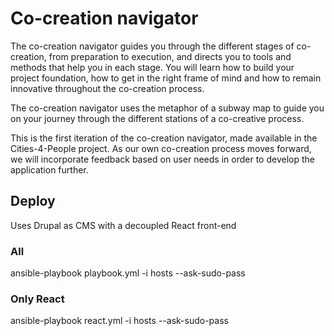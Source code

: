 # Co-creation navigator
The co-creation navigator guides you through the different stages of co-creation, from preparation to execution, and directs you to tools and methods that help you in each stage. You will learn how to build your project foundation, how to get in the right frame of mind and how to remain innovative throughout the co-creation process. 

The co-creation navigator uses the metaphor of a subway map to guide you on your journey through the different stations of a co-creative process.

This is the first iteration of the co-creation navigator, made available in the Cities-4-People project. As our own co-creation process moves forward, we will incorporate feedback based on user needs in order to develop the application further.

## Deploy
Uses Drupal as CMS with a decoupled React front-end

### All
ansible-playbook playbook.yml -i hosts --ask-sudo-pass

### Only React
ansible-playbook react.yml -i hosts --ask-sudo-pass
